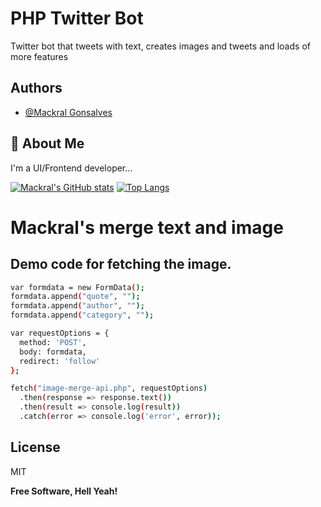 
# PHP Twitter Bot

Twitter bot that tweets with text, creates images and tweets and loads of more features


## Authors

- [@Mackral Gonsalves](https://github.com/Mackral02)


## 🚀 About Me
I'm a UI/Frontend developer...

[![Mackral's GitHub stats](https://github-readme-stats.vercel.app/api?username=mackral02&count_private=true&show_icons=true&theme=dark)](https://github.com/mackral02/)
[![Top Langs](https://github-readme-stats.vercel.app/api/top-langs/?username=mackral02&layout=compact)](https://github.com/mackral02)
# Mackral's merge text and image
## Demo code for fetching the image.
```sh
var formdata = new FormData();
formdata.append("quote", "");
formdata.append("author", "");
formdata.append("category", "");

var requestOptions = {
  method: 'POST',
  body: formdata,
  redirect: 'follow'
};

fetch("image-merge-api.php", requestOptions)
  .then(response => response.text())
  .then(result => console.log(result))
  .catch(error => console.log('error', error));
```

## License

MIT

**Free Software, Hell Yeah!**
